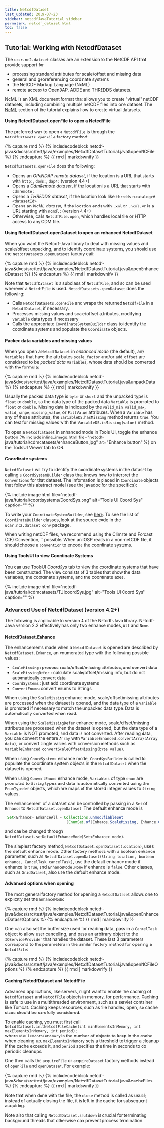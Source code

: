 ```yaml
---
title: NetcdfDataset
last_updated: 2019-07-23
sidebar: netcdfJavaTutorial_sidebar 
permalink: netcdf_dataset.html
toc: false
---
```

## Tutorial: Working with NetcdfDataset

The `ucar.nc2.dataset` classes are an extension to the NetCDF API that provide support for

* processing standard attributes for scale/offset and missing data
* general and georeferencing coordinate systems
* the NetCDF Markup Language (NcML)
* remote access to OpenDAP, ADDE and THREDDS datasets.

NcML is an XML document format that allows you to create "virtual" netCDF datasets, including combining multiple netCDF files into one dataset. 
The [NcML](basic_ncml_tutorial.html) section of the tutorial explains how to create virtual datasets.

#### Using NetcdfDataset.openFile to open a NetcdfFile

The preferred way to open a `NetcdfFile` is through the `NetcdfDatasets.openFile` factory method:

{% capture rmd %}
{% includecodeblock netcdf-java&docs/src/test/java/examples/NetcdfDatasetTutorial.java&openNCFile %}
{% endcapture %}
{{ rmd | markdownify }}

`NetcdfDatasets.openFile` does the following:

* Opens an *OPeNDAP remote dataset*, if the location is a URL that starts with `http:`, `dods:`, `dap4:` (version 4.4+)
* Opens a *[CdmRemote](cdmremote.html) dataset*, if the location is a URL that starts with `cdmremote:`
* Opens a *THREDDS dataset*, if the location look like `thredds:<catalog>#<datasetId>`
* Opens an *NcML dataset*, if the location ends with `.xml` or `.ncml`, or is a URL starting with `ncmdl:` (version 4.4+)
* Otherwise, calls `NetcdfFile.open`, which handles local file or HTTP access to any CDM file.

#### Using NetcdfDataset.openDataset to open an enhanced NetcdfDataset

When you want the Netcdf-Java library to deal with missing values and scale/offset unpacking, and to identify coordinate systems, 
you should use the `NetcdfDatasets.openDataset` factory call:

{% capture rmd %}
{% includecodeblock netcdf-java&docs/src/test/java/examples/NetcdfDatasetTutorial.java&openEnhancedDataset %}
{% endcapture %}
{{ rmd | markdownify }}

Note that `NetcdfDataset` is a subclass of `NetcdfFile`, and so can be used wherever a `NetcdfFile` is used. `NetcdfDatasets.openDataset` does the following:

* Calls `NetcdfDatasets.openFile` and wraps the returned `NetcdfFile` in a `NetcdfDataset`, if necessary.
* Processes missing values and scale/offset attributes, modifying `Variable` data types if necessary
* Calls the appropriate `CoordinateSystemBuilder` class to identify the coordinate systems and populate the `Coordinate` objects.

#### Packed data variables and missing values

When you open a `NetcdfDataset` in *enhanced mode* (the default), any `Variables` that have the attributes `scale_factor` and/or `add_offset` are considered to be *packed data* `Variables`, whose data should be converted with the formula:

{% capture rmd %}
{% includecodeblock netcdf-java&docs/src/test/java/examples/NetcdfDatasetTutorial.java&unpackData %}
{% endcapture %}
{{ rmd | markdownify }}

Usually the packed data type is `byte` or `short` and the unpacked type is `float` or `double`, so the data type of the packed data `Variable` is promoted to `float` or `double`.
Missing data is indicated by the `valid_min`, `valid_max`, `valid_range`, `missing_value`, or `FillValue` attributes. When a `Variable` has any of these attributes, the `VariableDS.hasMissing` method returns `true`. 
You can test for missing values with the `VariableDS.isMissing(value)` method.

To open a `NetcdfDataset` in enhanced mode in Tools UI, toggle the enhance button 
{% include inline_image.html file="netcdf-java/tutorial/cdmdatasets/enhanceButton.jpg" alt="Enhance button" %} on the ToolsUI Viewer tab to ON.

#### Coordinate systems

`NetcdfDataset` will try to identify the coordinate systems in the dataset by calling a `CoordSystemBuilder` class that knows how to interpret the `Conventions` for that dataset. 
The information is placed in `Coordinate` objects that follow this abstract model (see the javadoc for the specifics):

{% include image.html file="netcdf-java/tutorial/coordsystems/CoordSys.png" alt="Tools UI Coord Sys" caption="" %}

To write your `CoordinateSystemBuilder`, see [here](coord_system_builder.html). To see the list of `CoordinateBuilder` classes, look at the source code in the `ucar.nc2.dataset.conv` package.

When writing netCDF files, we recommend using the Climate and Forcast (CF) Convention, if possible. 
When an IOSP reads in a non-netCDF file, it should choose a `Convention` to encode the coordinate systems.

#### Using ToolsUI to view Coordinate Systems

You can use ToolsUI *CoordSys* tab to view the coordinate systems that have been constructed. 
The view consists of 3 tables that show the data variables, the coordinate systems, and the coordinate axes.

{% include image.html file="netcdf-java/tutorial/cdmdatasets/TUIcoordSys.jpg" alt="Tools UI Coord Sys" caption="" %}

### Advanced Use of NetcdfDataset (version 4.2+)

The following is applicable to version 4 of the Netcdf-Java library. Netcdf-Java version 2.2 effectively has only two enhance modes, `All` and `None`.

#### NetcdfDataset.Enhance

The enhancements made when a `NetcdfDataset` is opened are described by `NetcdfDataset.Enhance`, an enumerated type with the following possible values:

* `ScaleMissing` : process scale/offset/missing attributes, and convert data
* `ScaleMissingDefer` : calculate scale/offset/missing info, but do not automatically convert data
* `CoordSystems` : just add coordinate systems
* `ConvertEnums`: convert enums to Strings
 
When using the `ScaleMissing` enhance mode, scale/offset/missing attributes are processed when the dataset is opened, 
and the data type of a `Variable` is promoted if necessary to match the unpacked data type. Data is automatically converted when read.

When using the `ScaleMissingDefer` enhance mode, scale/offset/missing attributes are processed when the dataset is opened, 
but the data type of a `Variable` is NOT promoted, and data is not converted. After reading data, you can convert the entire `Array` with `VariableEnhanced.convertArray(Array data)`, 
or convert single values with conversion methods such as `VariableEnhanced.convertScaleOffsetMissing(byte value)`.

When using `CoordSystems` enhance mode, `CoordSysBuilder` is called to populate the coordinate system objects in the `NetcdfDataset` when the dataset is opened.

When using `ConvertEnums` enhance mode, `Variables` of type `enum` are promoted to `String` types and data is automatically converted using the `EnumTypedef` objects, 
which are maps of the stored integer values to `String` values.

The enhancement of a dataset can be controlled by passing in a `Set` of `Enhance` to `NetcdfDataset.openDataset`. The default enhance mode is:

~~~java
 Set<Enhance> EnhanceAll = Collections.unmodifiableSet
                            (EnumSet.of(Enhance.ScaleMissing, Enhance.CoordSystems, Enhance.ConvertEnums));
~~~

and can be changed through `NetcdfDataset.setDefaultEnhanceMode(Set<Enhance> mode)`.

The simplest factory method, `NetcdfDataset.openDataset(location)`, uses the default enhance mode. 
Other factory methods with a boolean enhance parameter, such as `NetcdfDataset.openDataset(String location, boolean enhance, CancelTask cancelTask)`, 
use the default enhance mode if enhance is `true`, and `EnhanceMode.None` if enhance is `false`. Other classes, such as `GridDataset`, also use the default enhance mode.

#### Advanced options when opening

The most general factory method for opening a `NetcdfDataset` allows one to explicitly set the `EnhanceMode`:

{% capture rmd %}
{% includecodeblock netcdf-java&docs/src/test/java/examples/NetcdfDatasetTutorial.java&openEnhancedDatasetOptions %}
{% endcapture %}
{{ rmd | markdownify }}

One can also set the buffer size used for reading data, pass in a `CancelTask` object to allow user cancelling, 
and pass an arbitrary object to the `IOServiceProvider` that handles the dataset. 
These last 3 parameters correspond to the parameters in the similar factory method for opening a `NetcdfFile`:

{% capture rmd %}
{% includecodeblock netcdf-java&docs/src/test/java/examples/NetcdfDatasetTutorial.java&openNCFileOptions %}
{% endcapture %}
{{ rmd | markdownify }}
  
#### Caching NetcdfDataset and NetcdfFile

Advanced applications, like servers, might want to enable the caching of `NetcdfDataset` and `NetcdfFile` objects in memory, for performance. 
Caching is safe to use in a multithreaded environment, such as a servlet container like Tomcat. Caching keeps resources, such as file handles, open, 
so cache sizes should be carefully considered.

To enable caching, you must first call `NetcdfDataset.initNetcdfFileCache(int minElementsInMemory, int maxElementsInMemory, int period);`  
where `minElementsInMemory` is the number of objects to keep in the cache when cleaning up, `maxElementsInMemory` sets a threshold to trigger 
a cleanup if the cache exceeds it, and `period` specifies the time in seconds to do periodic cleanups.

One then calls the `acquireFile` or `acquireDataset` factory methods instead of `openFile` and `openDataset`. For example:

{% capture rmd %}
{% includecodeblock netcdf-java&docs/src/test/java/examples/NetcdfDatasetTutorial.java&cacheFiles %}
{% endcapture %}
{{ rmd | markdownify }}

Note that when done with the file, the `close` method is called as usual; instead of actually closing the file, it is left in the cache for subsequent acquiring.

Note also that calling `NetcdfDataset.shutdown` is crucial for terminating background threads that otherwise can prevent process termination.